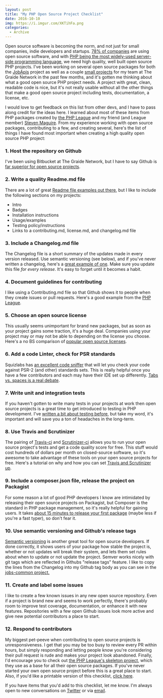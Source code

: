 ```yaml
---
layout: post
title: "My PHP Open Source Project Checklist"
date: 2016-10-10
img: https://i.imgur.com/XKTihFa.png
categories:
  - Archive
---
```

Open source software is becoming the norm, and not just for small companies, indie developers and startups. [78% of companies](http://www.zdnet.com/article/its-an-open-source-world-78-percent-of-companies-run-open-source-software/) are using open source software, and with [PHP being the most widely-used server-side programming language](https://w3techs.com/technologies/overview/programming_language/all), we need high quality, well built open source PHP projects. I've been working on several open source packages for both the [JobApis](https://github.com/jobapis) project as well as a couple [small projects](https://bitbucket.org/account/user/thegraidenetwork/projects/OS) for my team at The Graide Network in the past few months, and it's gotten me thinking about what a good open source PHP project needs. A project with great, clean, readable code is nice, but it's not really usable without all the other things that make a good open source project including tests, documentation, a license, etc.

I would love to get feedback on this list from other devs, and I have to pass along credit for the ideas here. I learned about most of these items from PHP packages created by [the PHP League](https://github.com/thephpleague) and my friend (and League member) [Steven Maguire](https://twitter.com/stevenmaguire). From my experience working with open source packages, contributing to a few, and creating several, here's the list of things I have found most important when creating a high quality open source PHP project:

### 1. Host the repository on Github

I've been using Bitbucket at The Graide Network, but I have to say Github is [far superior for open source projects](http://blog.takipi.com/bitbucket-vs-github-its-more-than-just-features/).

### 2. Write a quality Readme.md file

There are a lot of great [Readme file examples out there](https://gist.github.com/PurpleBooth/109311bb0361f32d87a2), but I like to include the following sections on my projects:

*   Intro
*   Badges
*   Installation instructions
*   Usage/examples
*   Testing policy/instructions
*   Links to a contributing.md, license.md, and changelog.md file

### 3. Include a Changelog.md file

The Changelog file is a short summary of the updates made in every version released. Use semantic versioning (see below), and if you've never written a changelog, here's a [great example of one](http://keepachangelog.com/en/0.3.0/). Make sure you update this file _for every release_. It's easy to forget until it becomes a habit.

### 4. Document guidelines for contributing

I like using a Contributing.md file so that Github shows it to people when they create issues or pull requests. Here's a good example from the [PHP League](https://github.com/thephpleague/skeleton/blob/master/CONTRIBUTING.md).

### 5. Choose an open source license

This usually seems unimportant for brand new packages, but as soon as your project gains some traction, it's a huge deal. Companies using your project may or may not be able to depending on the license you choose. Here's a no BS comparison of [popular open source licenses](http://choosealicense.com/licenses/).

### 6. Add a code Linter, check for PSR standards

Squizlabs has [an excellent code sniffer](https://github.com/squizlabs/PHP_CodeSniffer/wiki) that will let you check your code against PSR-2 (and other) standards sets. This is really helpful once you have a few contributors and each may have their IDE set up differently. [Tabs vs. spaces is a real debate](https://www.jwz.org/doc/tabs-vs-spaces.html).

### 7. Write unit and integration tests

If you haven't gotten to write many tests in your projects at work then open source projects is a great time to get introduced to testing in PHP development. I've [written a bit about testing before](/posts/writing-tests), but take my word, it's important and will save you a ton of headaches in the long-term.

### 8. Use Travis and Scrutinizer

The pairing of [Travis-ci](https://travis-ci.org/) and [Scrutinizer-ci](https://scrutinizer-ci.com/) allows you to run your open source project's tests and get a code quality score for free. This stuff would cost hundreds of dollars per month on closed-source software, so it's awesome to take advantage of these tools on your open source projects for free. Here's a tutorial on why and how you can set [Travis and Scrutinizer up](https://www.airpair.com/continuous-integration/posts/your-code-sucks-travis-and-scrutinizer-ftw).

### 9. Include a composer.json file, release the project on Packagist

For some reason a lot of good PHP developers I know are intimidated by releasing their open source projects on Packagist, but Composer is the standard in PHP package management, so it's really helpful for gaining users. It takes [about 15 minutes to release your first package](http://blog.jgrossi.com/2013/creating-your-first-composer-packagist-package/) (maybe less if you're a fast typer), so don't fear it.

### 10. Use semantic versioning and Github's release tags

[Semantic versioning](http://semver.org/) is another great tool for open source developers. If done correctly, it shows users of your package how stable the project is, whether or not updates will break their system, and lets them set rules about when to update or not update the project. Semver works nicely with git tags which are reflected in Githubs "release tags" feature. I like to copy the lines from the Changelog into my Github tag body as you can see in the [jobs-common project.](https://github.com/jobapis/jobs-common/releases/tag/2.0.0-beta)

### 11. Create and label some issues

I like to create a few known issues in any new open source repository. Even if a project is brand new and seems to work perfectly, there's probably room to improve test coverage, documentation, or enhance it with new features. Repositories with a few open Github issues look more active and give new potential contributors a place to start.

### 12. Respond to contributors

My biggest pet-peeve when contributing to open source projects is unresponsiveness. I get that you may be too busy to review every PR within hours, but simply responding and letting people know you're considering their pull request is rude and makes your project look abandoned. Finally, I'd encourage you to check out [the PHP League's skeleton project](https://github.com/thephpleague/skeleton), which they use as a base for all their open source packages. If you've never started your own open source project before this is a great place to start. Also, if you'd like a printable version of this checklist, [click here](https://www.checkli.com/s/bBmbqXOe).

If you have items that you'd add to this checklist, let me know. I'm always open to new conversations on [Twitter](https://twitter.com/karllhughes) or via [email](mailto:khughes.me@gmail.com).
